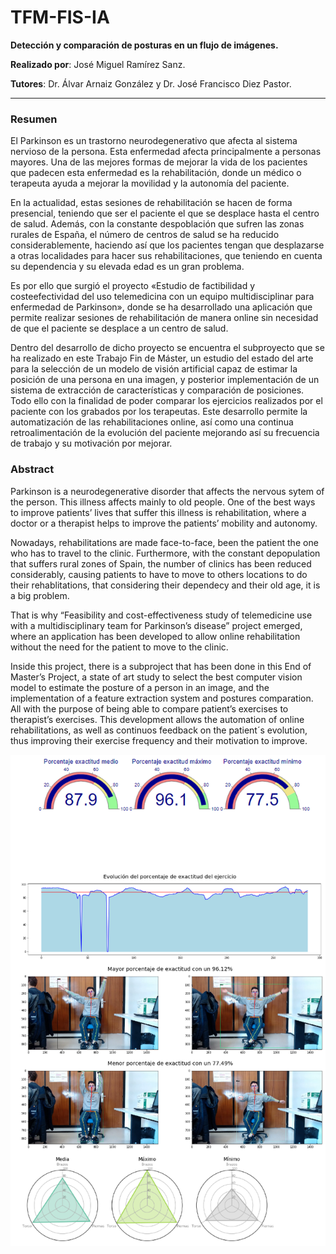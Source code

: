 # TFM-FIS-IA

**Detección y comparación de posturas en un flujo de imágenes.**

**Realizado por**: José Miguel Ramírez Sanz.

**Tutores**: Dr. Álvar Arnaiz González y Dr. José Francisco Diez Pastor.

---

### Resumen
El Parkinson es un trastorno neurodegenerativo que afecta al
sistema nervioso de la persona. Esta enfermedad afecta principalmente
a personas mayores. Una de las mejores formas de mejorar la vida de
los pacientes que padecen esta enfermedad es la rehabilitación, donde
un médico o terapeuta ayuda a mejorar la movilidad y la autonomía
del paciente.

En la actualidad, estas sesiones de rehabilitación se hacen de
forma presencial, teniendo que ser el paciente el que se desplace hasta
el centro de salud. Además, con la constante despoblación que sufren
las zonas rurales de España, el número de centros de salud se ha
reducido considerablemente, haciendo así que los pacientes tengan
que desplazarse a otras localidades para hacer sus rehabilitaciones,
que teniendo en cuenta su dependencia y su elevada edad es un gran
problema.

Es por ello que surgió el proyecto «Estudio de factibilidad y costeefectividad del uso telemedicina con un equipo multidisciplinar para
enfermedad de Parkinson», donde se ha desarrollado una aplicación
que permite realizar sesiones de rehabilitación de manera online sin
necesidad de que el paciente se desplace a un centro de salud.

Dentro del desarrollo de dicho proyecto se encuentra el subproyecto que se ha realizado en este Trabajo Fin de Máster, un estudio
del estado del arte para la selección de un modelo de visión artificial
capaz de estimar la posición de una persona en una imagen, y posterior implementación de un sistema de extracción de características
y comparación de posiciones. Todo ello con la finalidad de poder
comparar los ejercicios realizados por el paciente con los grabados
por los terapeutas. Este desarrollo permite la automatización de las
rehabilitaciones online, así como una continua retroalimentación de
la evolución del paciente mejorando así su frecuencia de trabajo y su
motivación por mejorar.

### Abstract
Parkinson is a neurodegenerative disorder that affects the nervous
sytem of the person. This illness affects mainly to old people. One
of the best ways to improve patients’ lives that suffer this illness is
rehabilitation, where a doctor or a therapist helps to improve the
patients’ mobility and autonomy.

Nowadays, rehabilitations are made face-to-face, been the patient
the one who has to travel to the clinic. Furthermore, with the constant
depopulation that suffers rural zones of Spain, the number of clinics
has been reduced considerably, causing patients to have to move
to others locations to do their rehablitations, that considering their
dependecy and their old age, it is a big problem.

That is why “Feasibility and cost-effectiveness study of telemedicine use with a multidisciplinary team for Parkinson’s disease” project
emerged, where an application has been developed to allow online
rehabilitation without the need for the patient to move to the clinic.

Inside this project, there is a subproject that has been done in
this End of Master’s Project, a state of art study to select the best
computer vision model to estimate the posture of a person in an
image, and the implementation of a feature extraction system and
postures comparation. All with the purpose of being able to compare
patient’s exercises to therapist’s exercises. This development allows
the automation of online rehabilitations, as well as continuos feedback
on the patient´s evolution, thus improving their exercise frequency
and their motivation to improve.

![Demostración visualización](doc/Latex/img/demo.PNG)
